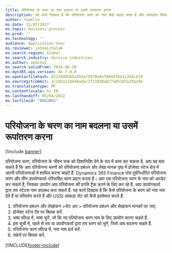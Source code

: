 ```yaml
---
title: परियोजना के चरण का नाम बदलना या उसमें रूपांतरण करना
description: यह कार्य दिखाता है कि परियोजना चरण का नाम कैसे बदला जाता है और रूपांतरण किया जाता है.
author: Yowelle
ms.date: 11/07/2017
ms.topic: business-process
ms.prod: ''
ms.technology: ''
audience: Application User
ms.reviewer: johnmichalak
ms.search.region: Global
ms.search.industry: Service industries
ms.author: andchoi
ms.search.validFrom: 2016-06-30
ms.dyn365.ops.version: AX 7.0.0
ms.openlocfilehash: 62229d8565a594a75970a8e769443541c2b4cb19
ms.sourcegitcommit: 2c2a5a11d446adec2f21030ab77a053d7e2da28e
ms.translationtype: MT
ms.contentlocale: hi-IN
ms.lasthandoff: 05/04/2022
ms.locfileid: "8683862"
---
```

# <a name="rename-or-modify-a-project-stage"></a>परियोजना के चरण का नाम बदलना या उसमें रूपांतरण करना

[!include [banner](../../includes/banner.md)]

परियोजना चरण, परियोजना के जीवन चक्र को दिशानिर्देश देने के रूप में काम कर सकता है. आप यह बता सकते हैं कि आप परियोजना चरणों को परियोजना प्रबंधन और लेखा मानक पृष्ठ में प्रोजेक्ट स्टेज क्षेत्र में अपनी परियोजनाओं में शामिल करना चाहते हैं. Dynamics 365 Finance पांच पूर्वनिर्धारित परियोजना चरण और तीन उपयोगकर्ता-परिभाषित चरण प्रदान करता है। आप एक परियोजना चरण के नाम को अपडेट कर सकते हैं, जिसका उपयोग आप परियोजना की प्रगति ट्रैक करने के लिए कर रहे हैं. आप उपयोगकर्ता द्वारा तय स्टेटस नाम उपलब्ध करा सकते हैं. यह कार्य दिखाता है कि कैसे परियोजना के चरण को नया नाम देते हैं या परिवर्तन करते हैं और USSI आंकड़ा सेट को कैसे इस्तेमाल करते हैं.

1. परियोजना प्रबंधन और लेखांकन >सेट अप > परियोजना प्रबंधन और लेखांकन मानकों पर जाएं.
2. प्रोजेक्ट स्टेज टैब पर क्लिक करें.
3. भाषा फील्ड में, भाषा चुनें, जो कि नए परियोजना चरण नाम के लिए उपयोग करना चाहते हैं.
4. इस सूची में, पहले से तय या उपयोगकर्ता द्वारा तय चरण को चुनें, जिसे आप बदलना चाहते हैं. 
5. परियोजना चरण फील्ड में, नया नाम दर्ज करें.
6. सहेजें पर क्लिक करें.


[!INCLUDE[footer-include](../../includes/footer-banner.md)]